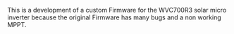This is a development of a custom Firmware for the WVC700R3 solar micro inverter because the original Firmware has many bugs and a non working MPPT.
